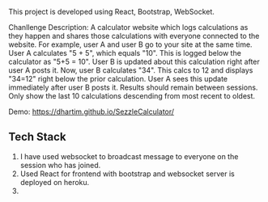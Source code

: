 This project is developed using React, Bootstrap, WebSocket.

Chanllenge Description: A calculator website which logs calculations as they happen and shares those calculations with everyone connected to the website. For example, user A and user B go to your site at the same time. User A calculates "5 + 5", which equals "10". This is logged below the calculator as "5+5 = 10". User B is updated about this calculation right after user A posts it. Now, user B calculates "34". This calcs to 12 and displays "34=12" right below the prior calculation. User A sees this update immediately after user B posts it. Results should remain between sessions. Only show the last 10 calculations descending from most recent to oldest.

Demo: https://dhartim.github.io/SezzleCalculator/

## Tech Stack
1. I have used websocket to broadcast message to everyone on the session who has joined.
2. Used React for frontend with bootstrap and websocket server is deployed on heroku.
3. 

